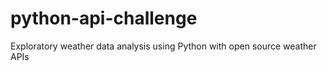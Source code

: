 # python-api-challenge
Exploratory weather data analysis using Python with open source weather APIs
